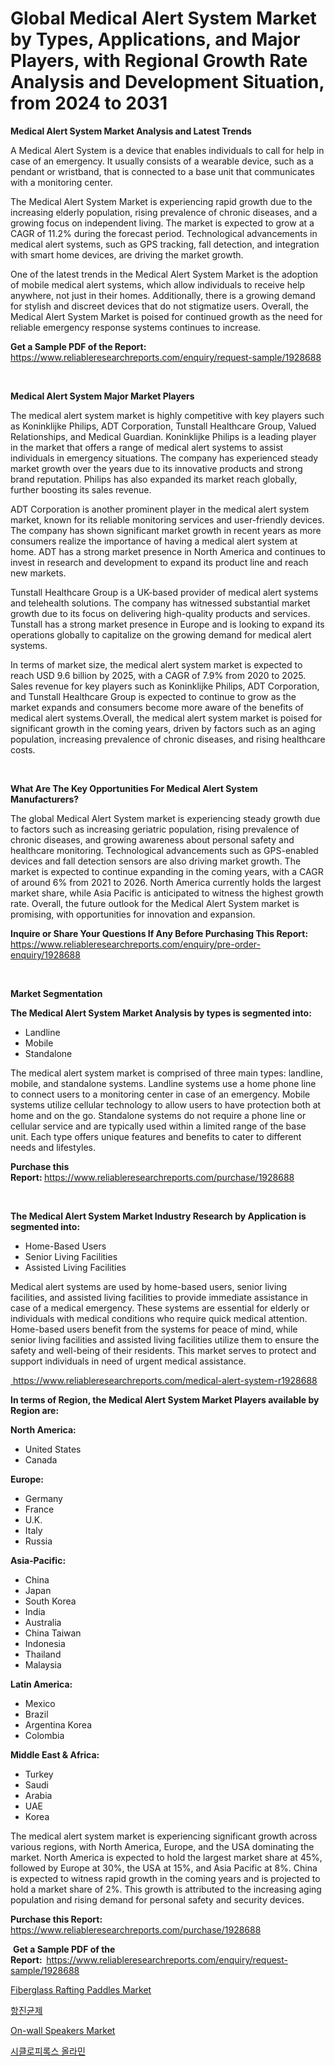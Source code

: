 <p><h1>Global Medical Alert System Market by Types, Applications, and Major Players, with Regional Growth Rate Analysis and Development Situation, from 2024 to 2031</h1></p><p><strong>Medical Alert System Market Analysis and Latest Trends</strong></p>
<p><p>A Medical Alert System is a device that enables individuals to call for help in case of an emergency. It usually consists of a wearable device, such as a pendant or wristband, that is connected to a base unit that communicates with a monitoring center.</p><p>The Medical Alert System Market is experiencing rapid growth due to the increasing elderly population, rising prevalence of chronic diseases, and a growing focus on independent living. The market is expected to grow at a CAGR of 11.2% during the forecast period. Technological advancements in medical alert systems, such as GPS tracking, fall detection, and integration with smart home devices, are driving the market growth.</p><p>One of the latest trends in the Medical Alert System Market is the adoption of mobile medical alert systems, which allow individuals to receive help anywhere, not just in their homes. Additionally, there is a growing demand for stylish and discreet devices that do not stigmatize users. Overall, the Medical Alert System Market is poised for continued growth as the need for reliable emergency response systems continues to increase.</p></p>
<p><strong>Get a Sample PDF of the Report:&nbsp;</strong> <a href="https://www.reliableresearchreports.com/enquiry/request-sample/1928688">https://www.reliableresearchreports.com/enquiry/request-sample/1928688</a></p>
<p>&nbsp;</p>
<p><strong>Medical Alert System Major Market Players</strong></p>
<p><p>The medical alert system market is highly competitive with key players such as Koninklijke Philips, ADT Corporation, Tunstall Healthcare Group, Valued Relationships, and Medical Guardian. Koninklijke Philips is a leading player in the market that offers a range of medical alert systems to assist individuals in emergency situations. The company has experienced steady market growth over the years due to its innovative products and strong brand reputation. Philips has also expanded its market reach globally, further boosting its sales revenue.</p><p>ADT Corporation is another prominent player in the medical alert system market, known for its reliable monitoring services and user-friendly devices. The company has shown significant market growth in recent years as more consumers realize the importance of having a medical alert system at home. ADT has a strong market presence in North America and continues to invest in research and development to expand its product line and reach new markets.</p><p>Tunstall Healthcare Group is a UK-based provider of medical alert systems and telehealth solutions. The company has witnessed substantial market growth due to its focus on delivering high-quality products and services. Tunstall has a strong market presence in Europe and is looking to expand its operations globally to capitalize on the growing demand for medical alert systems.</p><p>In terms of market size, the medical alert system market is expected to reach USD 9.6 billion by 2025, with a CAGR of 7.9% from 2020 to 2025. Sales revenue for key players such as Koninklijke Philips, ADT Corporation, and Tunstall Healthcare Group is expected to continue to grow as the market expands and consumers become more aware of the benefits of medical alert systems.Overall, the medical alert system market is poised for significant growth in the coming years, driven by factors such as an aging population, increasing prevalence of chronic diseases, and rising healthcare costs.</p></p>
<p>&nbsp;</p>
<p><strong>What Are The Key Opportunities For Medical Alert System Manufacturers?</strong></p>
<p><p>The global Medical Alert System market is experiencing steady growth due to factors such as increasing geriatric population, rising prevalence of chronic diseases, and growing awareness about personal safety and healthcare monitoring. Technological advancements such as GPS-enabled devices and fall detection sensors are also driving market growth. The market is expected to continue expanding in the coming years, with a CAGR of around 6% from 2021 to 2026. North America currently holds the largest market share, while Asia Pacific is anticipated to witness the highest growth rate. Overall, the future outlook for the Medical Alert System market is promising, with opportunities for innovation and expansion.</p></p>
<p><strong>Inquire or Share Your Questions If Any Before Purchasing This Report:</strong> <a href="https://www.reliableresearchreports.com/enquiry/pre-order-enquiry/1928688">https://www.reliableresearchreports.com/enquiry/pre-order-enquiry/1928688</a></p>
<p>&nbsp;</p>
<p><strong>Market Segmentation</strong></p>
<p><strong>The Medical Alert System Market Analysis by types is segmented into:</strong></p>
<p><ul><li>Landline</li><li>Mobile</li><li>Standalone</li></ul></p>
<p><p>The medical alert system market is comprised of three main types: landline, mobile, and standalone systems. Landline systems use a home phone line to connect users to a monitoring center in case of an emergency. Mobile systems utilize cellular technology to allow users to have protection both at home and on the go. Standalone systems do not require a phone line or cellular service and are typically used within a limited range of the base unit. Each type offers unique features and benefits to cater to different needs and lifestyles.</p></p>
<p><strong>Purchase this Report:&nbsp;</strong><a href="https://www.reliableresearchreports.com/purchase/1928688">https://www.reliableresearchreports.com/purchase/1928688</a></p>
<p>&nbsp;</p>
<p><strong>The Medical Alert System Market Industry Research by Application is segmented into:</strong></p>
<p><ul><li>Home-Based Users</li><li>Senior Living Facilities</li><li>Assisted Living Facilities</li></ul></p>
<p><p>Medical alert systems are used by home-based users, senior living facilities, and assisted living facilities to provide immediate assistance in case of a medical emergency. These systems are essential for elderly or individuals with medical conditions who require quick medical attention. Home-based users benefit from the systems for peace of mind, while senior living facilities and assisted living facilities utilize them to ensure the safety and well-being of their residents. This market serves to protect and support individuals in need of urgent medical assistance.</p></p>
<p><a href="https://www.reliableresearchreports.com/medical-alert-system-r1928688">&nbsp;https://www.reliableresearchreports.com/medical-alert-system-r1928688</a></p>
<p><strong>In terms of Region, the Medical Alert System Market Players available by Region are:</strong></p>
<p>
    <p> <strong> North America: </strong>
        <ul>
            <li>United States</li>
            <li>Canada</li>
        </ul>
        </p> 
    <p> <strong> Europe: </strong>
        <ul>
            <li>Germany</li>
            <li>France</li>
            <li>U.K.</li>
            <li>Italy</li>
            <li>Russia</li>
        </ul>
        </p> 
    <p> <strong> Asia-Pacific: </strong>
        <ul>
            <li>China</li>
            <li>Japan</li>
            <li>South Korea</li>
            <li>India</li>
            <li>Australia</li>
            <li>China Taiwan</li>
            <li>Indonesia</li>
            <li>Thailand</li>
            <li>Malaysia</li>
        </ul>
        </p> 
    <p> <strong> Latin America: </strong>
        <ul>
            <li>Mexico</li>
            <li>Brazil</li>
            <li>Argentina Korea</li>
            <li>Colombia</li>
        </ul>
        </p> 
    <p> <strong> Middle East & Africa: </strong>
        <ul>
            <li>Turkey</li>
            <li>Saudi</li>
            <li>Arabia</li>
            <li>UAE</li>
            <li>Korea</li>
        </ul>
    </p>
    </p>
<p><p>The medical alert system market is experiencing significant growth across various regions, with North America, Europe, and the USA dominating the market. North America is expected to hold the largest market share at 45%, followed by Europe at 30%, the USA at 15%, and Asia Pacific at 8%. China is expected to witness rapid growth in the coming years and is projected to hold a market share of 2%. This growth is attributed to the increasing aging population and rising demand for personal safety and security devices.</p></p>
<p><strong>Purchase this Report: </strong><a href="https://www.reliableresearchreports.com/purchase/1928688">https://www.reliableresearchreports.com/purchase/1928688</a></p>
<p>&nbsp;<strong>Get a Sample PDF of the Report:&nbsp;&nbsp;</strong><a href="https://www.reliableresearchreports.com/enquiry/request-sample/1928688">https://www.reliableresearchreports.com/enquiry/request-sample/1928688</a></p>
<p><strong></strong></p>
<p><p><a href="https://github.com/faniayasa/Market-Research-Report-List-1/blob/main/fiberglass-rafting-paddles-market.md">Fiberglass Rafting Paddles Market</a></p><p><a href="https://github.com/ConstantinVon/Market-Research-Report-List-1/blob/main/6118867155872.md">항진균제</a></p><p><a href="https://github.com/JuliaFadel1922/Market-Research-Report-List-1/blob/main/on-wall-speakers-market.md">On-wall Speakers Market</a></p><p><a href="https://github.com/sammyUltyylrich9067856/Market-Research-Report-List-2/blob/main/1156105155871.md">시클로피록스 올라민</a></p></p>